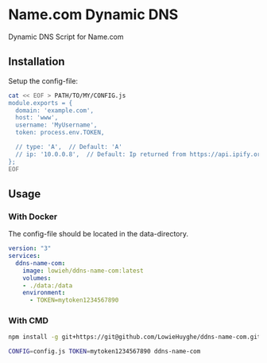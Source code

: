 # Name.com Dynamic DNS

Dynamic DNS Script for Name.com


## Installation

Setup the config-file:
```bash
cat << EOF > PATH/TO/MY/CONFIG.js
module.exports = {
  domain: 'example.com',
  host: 'www',
  username: 'MyUsername',
  token: process.env.TOKEN,

  // type: 'A',  // Default: 'A'
  // ip: '10.0.0.8',  // Default: Ip returned from https://api.ipify.org?format=json
};
EOF
```

## Usage

### With Docker

The config-file should be located in the data-directory.
```yaml
version: "3"
services:
  ddns-name-com:
    image: lowieh/ddns-name-com:latest
    volumes:
    - ./data:/data
    environment:
      - TOKEN=mytoken1234567890
```

### With CMD

```bash
npm install -g git+https://git@github.com/LowieHuyghe/ddns-name-com.git@1.0.0

CONFIG=config.js TOKEN=mytoken1234567890 ddns-name-com
```
